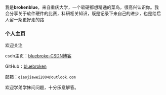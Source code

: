 我是**brokenblue**，来自重庆大学，一个软硬都想精通的菜鸟，很高兴认识你。我会分享关于软件硬件的比赛，科研相关知识，既是记录下来自己的进步，也是给后人留一条更好走的路

### 个人主页

欢迎关注

csdn主页：[bluebroke-CSDN博客](https://blog.csdn.net/2401_83905511?spm=1010.2135.3001.5343)

GitHub：[bluebroken](https://github.com/bluebroken)

邮箱：`qiaojiawei2004@outlook.com`

欢迎学弟学妹问问题，十分乐意解答。